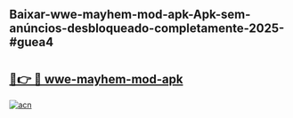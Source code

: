 ## Baixar-wwe-mayhem-mod-apk-Apk-sem-anúncios-desbloqueado-completamente-2025-#guea4

# <h2><a href="https://ainizakaria.my?title=wwe-mayhem-mod-apk&ref=20M">🔗👉 🔴 wwe-mayhem-mod-apk</a></h2>

[![acn](https://github.com/user-attachments/assets/0f9c940e-d8b0-45ae-aac7-cd30a18b3e1c)](https://ainizakaria.my?title=wwe-mayhem-mod-apk&ref=20M)

